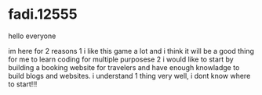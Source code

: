 # fadi.12555

hello everyone

im here for 2 reasons
1 i like this game a lot and i think it will be a good thing for me to learn coding for multiple purposese
2 i would like to start by building a booking website for travelers and have enough knowladge to build blogs and websites.
i understand 1 thing very well, i dont know where to start!!!
